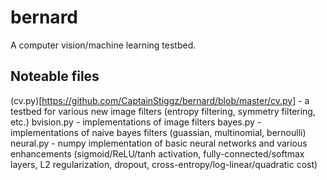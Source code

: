 # bernard
A computer vision/machine learning testbed.

## Noteable files
(cv.py)[https://github.com/CaptainStiggz/bernard/blob/master/cv.py] - a testbed for various new image filters (entropy filtering, symmetry filtering, etc.)
bvision.py - implementations of image filters
bayes.py - implementations of naive bayes filters (guassian, multinomial, bernoulli)
neural.py - numpy implementation of basic neural networks and various enhancements (sigmoid/ReLU/tanh activation, fully-connected/softmax layers, L2 regularization, dropout, cross-entropy/log-linear/quadratic cost)   
